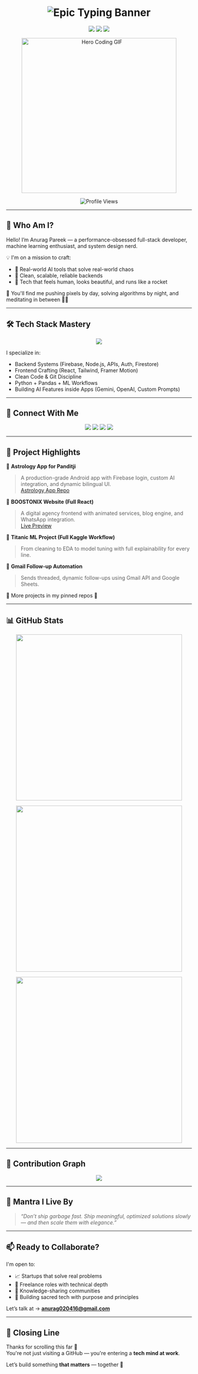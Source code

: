 <!-- 🎬 Cinematic Typing Banner -->
<h1 align="center">
  <img 
    src="https://readme-typing-svg.demolab.com?font=Fira+Code&weight=700&size=26&pause=600&color=00e2b9&background=0A0A0A00&center=true&vCenter=true&width=1000&lines=Hi%2C+I'm+Anurag+Pareek+%F0%9F%9A%80;Engineer+of+Ideas+%7C+Craftsman+of+Code+%7C+Architect+of+Systems.;I+build+products+with+clean+architecture+and+AI-driven+logic.;Full-Stack+Developer+%7C+ML+Explorer+%7C+Data+Science.;Welcome+to+my+Coding+Universe+%E2%9C%A8;Let%E2%80%99s+build+impact+with+code+that+lasts."
    alt="Epic Typing Banner"
  />
</h1>

<!-- 🧠 Value Pillars -->
<p align="center">
  <img src="https://img.shields.io/badge/Mindset-Builders%20Not%20Tinkerers-%230a0a0a" />
  <img src="https://img.shields.io/badge/Vision-Code%20That%20Solves%2C%20Not%20Just%20Runs-%230a0a0a" />
  <img src="https://img.shields.io/badge/Mission-Tech%20That%20Elevates%20Lives-%230a0a0a" />
</p>

<!-- 👨‍🚀 Hero GIF -->
<p align="center">
  <img src="https://drive.google.com/uc?export=view&id=1L7ttKYXob18hp91G7Z8CFCkPEUPDSgGA" width="420" alt="Hero Coding GIF">
</p>

<!-- 📈 Profile Views -->
<p align="center"> 
  <img src="https://komarev.com/ghpvc/?username=krsna016&label=Profile%20views&color=0e75b6&style=flat" alt="Profile Views" />
</p>

---

## 🧬 Who Am I?

Hello! I’m Anurag Pareek — a performance-obsessed full-stack developer, machine learning enthusiast, and system design nerd.

💡 I'm on a mission to craft:
- 🚀 Real-world AI tools that solve real-world chaos  
- 🧠 Clean, scalable, reliable backends  
- 🔐 Tech that feels human, looks beautiful, and runs like a rocket  

💬 You'll find me pushing pixels by day, solving algorithms by night, and meditating in between 🧘‍♂️

---

## 🛠️ Tech Stack Mastery

<p align="center">
  <img src="https://skillicons.dev/icons?i=python,c,java,cpp,js,react,firebase,mysql,git,github,linux,vscode,swift,googlecloud" />
</p>

I specialize in:
- Backend Systems (Firebase, Node.js, APIs, Auth, Firestore)  
- Frontend Crafting (React, Tailwind, Framer Motion)  
- Clean Code & Git Discipline  
- Python + Pandas + ML Workflows  
- Building AI Features inside Apps (Gemini, OpenAI, Custom Prompts)

---

## 🔗 Connect With Me

<p align="center">
  <a href="https://www.linkedin.com/in/016anuragpareek"><img src="https://img.shields.io/badge/LinkedIn-%230077B5?style=for-the-badge&logo=linkedin&logoColor=white"/></a>
  <a href="https://leetcode.com/krsna_016/"><img src="https://img.shields.io/badge/LeetCode-%230a0a0a?style=for-the-badge&logo=leetcode&logoColor=white"/></a>
  <a href="https://stackoverflow.com/users/19687441/016anuragpareek"><img src="https://img.shields.io/badge/StackOverflow-%23F58025?style=for-the-badge&logo=stackoverflow&logoColor=white"/></a>
  <a href="https://www.hackerrank.com/profile/Anurag_16"><img src="https://img.shields.io/badge/HackerRank-%2311B584?style=for-the-badge&logo=hackerrank&logoColor=white"/></a>
</p>

---

## 🧪 Project Highlights

🌟 **Astrology App for Panditji**  
> A production-grade Android app with Firebase login, custom AI integration, and dynamic bilingual UI.  
[Astrology App Repo](https://github.com/krsna016/astrology-app)

🌟 **BOOSTONIX Website (Full React)**  
> A digital agency frontend with animated services, blog engine, and WhatsApp integration.  
[Live Preview](https://boostonix.agency)

🌟 **Titanic ML Project (Full Kaggle Workflow)**  
> From cleaning to EDA to model tuning with full explainability for every line.  

🌟 **Gmail Follow-up Automation**  
> Sends threaded, dynamic follow-ups using Gmail API and Google Sheets.  

🔧 More projects in my pinned repos 🔽

---

## 📊 GitHub Stats

<p align="center">
  <img width="450" src="https://github-readme-stats.vercel.app/api?username=krsna016&show_icons=true&theme=radical&bg_color=0a0a0a&text_color=ffffff" />
</p>
<p align="center">
  <img width="450" src="https://github-readme-streak-stats.herokuapp.com/?user=krsna016&theme=dark&fire=FFDD00&ring=FFDD00" />
</p>
<p align="center">
  <img width="450" src="https://github-readme-stats.vercel.app/api/top-langs/?username=krsna016&layout=compact&theme=tokyonight&bg_color=0a0a0a&text_color=ffffff" />
</p>

---

## 🔁 Contribution Graph

<p align="center">
  <img src="https://github-readme-activity-graph.vercel.app/graph?username=krsna016&theme=react-dark&bg_color=0a0a0a&color=ffffff&line=00ffe4&point=ffffff" />
</p>

---

## 🎯 Mantra I Live By

> _“Don’t ship garbage fast. Ship meaningful, optimized solutions slowly — and then scale them with elegance.”_

---

## 📫 Ready to Collaborate?

I'm open to:
- 📈 Startups that solve real problems  
- 🧩 Freelance roles with technical depth  
- 🧠 Knowledge-sharing communities  
- 🤝 Building sacred tech with purpose and principles

Let’s talk at → **anurag020416@gmail.com**

---

## 🧠 Closing Line

Thanks for scrolling this far 🙏  
You're not just visiting a GitHub — you're entering a **tech mind at work**.

Let’s build something **that matters** — together 🚀

